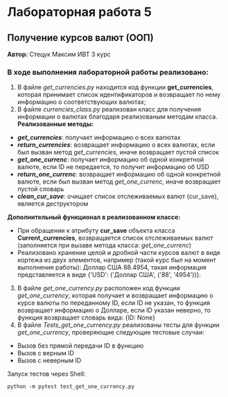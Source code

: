 # Лабораторная работа 5
## Получение курсов валют (ООП)

__Автор:__ Стецук Максим ИВТ 3 курс

### В ходе выполнения лабораторной работы реализовано:
1. В файле _get_currencies.py_ находится код функции __get_currencies__, которая принимает список идентификаторов и возвращает по нему информацию о соответствующих валютах;
2. В файле _currencies_class.py_ реализован класс для получения информации о валютах благодаря реализованым методам класса.  
__Реализованные методы:__
- __*get_currencies*__: получает информацию о всех валютах
- __*return_currencies*__: возвращает информацию о всех валютах, если был вызван метод *get_currencies*, иначе возвращает пустой список
- __*get_one_currenc*__: получает информацию об одной конкретной валюте, если ID не передается, то получит информацию об USD
- __*return_one_currenc*__: возвращает информацию об одной конкретной валюте, если был вызван метод *get_one_currenc*, иначе возвращает пустой словарь
- __*clean_cur_save*__: очищает список отслеживаемых валют (cur_save), является деструктором

__Дополнительный функционал в реализованном классе:__
- При обращении к атрибуту __cur_save__ объекта класса __Current_currencies__, возвращается список отслеживаемых валют (заполняется при вызаве метода класса: *get_one_currenc*)
- Реализовано хранение целой и дробной части курсов валют в виде кортежа из двух элементов, например (такой курс был на момент выполнения работы): Доллар США 88.4954, такая информация представляется в виде {'USD': ('Доллар США', ('88', '4954'))}.

3. В файле _get_one_currency.py_ расположен код функции _get_one_currency_, которая получает и возвращает информацию о курсе валюты по переданному ID, если ID не указан, то функция возвращает информацию о Долларе, если ID указан неверно, то функция возвращает словарь вида: {ID: None}
4. В файле _Tests_get_one_currency.py_ реализованы тесты для функции _get_one_currency_, проверяющие следующие тестовые случаи:
- Вызов без прямой передачи ID в функцию
- Вызов с верным ID
- Вызов с неверным ID

Запуск тестов через Shell:
```
python -m pytest test_get_one_currency.py
```